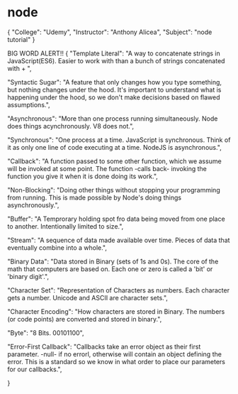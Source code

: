 # node
{
  "College": "Udemy",
  "Instructor": "Anthony Alicea",
  "Subject": "node tutorial"
}

BIG WORD ALERT!!
{
"Template Literal": "A way to concatenate strings in JavaScript(ES6). Easier to work with than a bunch of strings concatenated with + ",

"Syntactic Sugar": "A feature that only changes how you type something, but nothing changes under the hood. It's important to understand what is happening under the hood, so we don't make decisions based on flawed assumptions.",

"Asynchronous": "More than one process running simultaneously. Node does things acynchronously. V8 does not.",

"Synchronous": "One process at a time. JavaScript is synchronous. Think of it as only one line of code executing at a time. NodeJS is asynchronous.",

"Callback": "A function passed to some other function, which we assume will be invoked at some point. The function -calls back- invoking the function you give it when it is done doing its work.",

"Non-Blocking": "Doing other things without stopping your programming from running. This is made possible by Node's doing things asynchronously.",

"Buffer": "A Temprorary holding spot fro data being moved from one place to another. Intentionally limited to size.",

"Stream": "A sequence of data made available over time. Pieces of data that eventually combine into a whole.",

"Binary Data": "Data stored in Binary (sets of 1s and 0s). The core of the math that computers are based on. Each one or zero is called a 'bit' or 'binary digit'.",

"Character Set": "Representation of Characters as numbers. Each character gets a number. Unicode and ASCII are character sets.",

"Character Encoding": "How characters are stored in Binary. The numbers (or code points) are converted and stored in binary.",

"Byte": "8 Bits. 00101100",

"Error-First Callback": "Callbacks take an error object as their first parameter. -null- if no errorl, otherwise will contain an object defining the error. This is a standard so we know in what order to place our parameters for our callbacks.",

}